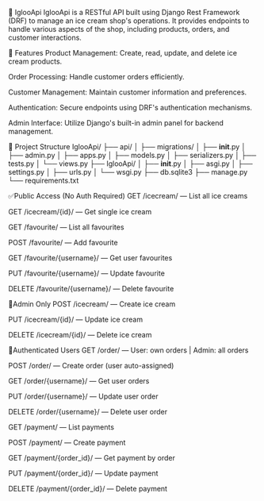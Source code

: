 🍨 IglooApi
IglooApi is a RESTful API built using Django Rest Framework (DRF) to manage an ice cream shop's operations. It provides endpoints to handle various aspects of the shop, including products, orders, and customer interactions.

🚀 Features
Product Management: Create, read, update, and delete ice cream products.

Order Processing: Handle customer orders efficiently.

Customer Management: Maintain customer information and preferences.

Authentication: Secure endpoints using DRF's authentication mechanisms.

Admin Interface: Utilize Django's built-in admin panel for backend management.

📂 Project Structure
IglooApi/
├── api/
│   ├── migrations/
│   ├── __init__.py
│   ├── admin.py
│   ├── apps.py
│   ├── models.py
│   ├── serializers.py
│   ├── tests.py
│   └── views.py
├── IglooApi/
│   ├── __init__.py
│   ├── asgi.py
│   ├── settings.py
│   ├── urls.py
│   └── wsgi.py
├── db.sqlite3
├── manage.py
└── requirements.txt





✅Public Access (No Auth Required)
GET /icecream/ — List all ice creams

GET /icecream/{id}/ — Get single ice cream 

GET /favourite/ — List all favourites

POST /favourite/ — Add favourite

GET /favourite/{username}/ — Get user favourites

PUT /favourite/{username}/ — Update favourite

DELETE /favourite/{username}/ — Delete favourite



🔐Admin Only
POST /icecream/ — Create ice cream

PUT /icecream/{id}/ — Update ice cream

DELETE /icecream/{id}/ — Delete ice cream


🔐Authenticated Users
GET /order/ — User: own orders | Admin: all orders

POST /order/ — Create order (user auto-assigned)

GET /order/{username}/ — Get user orders

PUT /order/{username}/ — Update user order

DELETE /order/{username}/ — Delete user order

GET /payment/ — List payments

POST /payment/ — Create payment

GET /payment/{order_id}/ — Get payment by order

PUT /payment/{order_id}/ — Update payment

DELETE /payment/{order_id}/ — Delete payment


